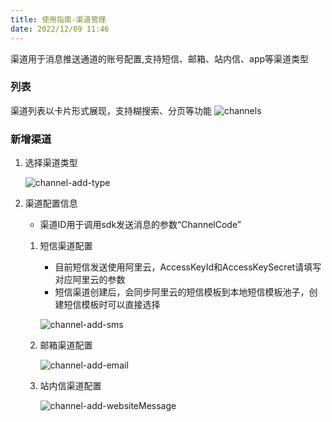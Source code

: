 ```yaml
---
title: 使用指南-渠道管理
date: 2022/12/09 11:46
---
```


渠道用于消息推送通道的账号配置,支持短信、邮箱、站内信、app等渠道类型

### 列表
渠道列表以卡片形式展现，支持糊搜索、分页等功能
![channels](http://cdn.masastack.com/stack/doc/mc/channels.png)

### 新增渠道

1. 选择渠道类型
   
   ![channel-add-type](http://cdn.masastack.com/stack/doc/mc/channel-add-type.png)

2. 渠道配置信息
   - 渠道ID用于调用sdk发送消息的参数“ChannelCode”

   1. 短信渠道配置
      - 目前短信发送使用阿里云，AccessKeyId和AccessKeySecret请填写对应阿里云的参数
      - 短信渠道创建后，会同步阿里云的短信模板到本地短信模板池子，创建短信模板时可以直接选择

      ![channel-add-sms](http://cdn.masastack.com/stack/doc/mc/channel-add-sms.png)

   1. 邮箱渠道配置

      ![channel-add-email](http://cdn.masastack.com/stack/doc/mc/channel-add-email.png)

   3. 站内信渠道配置

      ![channel-add-websiteMessage](http://cdn.masastack.com/stack/doc/mc/channel-add-websiteMessage.png)